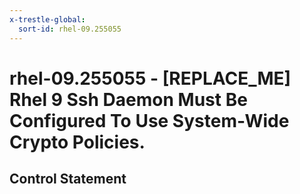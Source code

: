 ```yaml
---
x-trestle-global:
  sort-id: rhel-09.255055
---
```


# rhel-09.255055 - \[REPLACE_ME\] Rhel 9 Ssh Daemon Must Be Configured To Use System-Wide Crypto Policies.

## Control Statement
